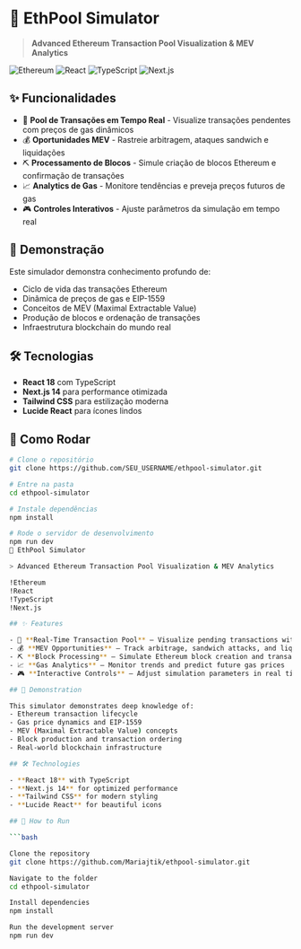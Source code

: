 # 🚀 EthPool Simulator

> **Advanced Ethereum Transaction Pool Visualization & MEV Analytics**

![Ethereum](https://img.shields.io/badge/Ethereum-3C3C3D?style=for-the-badge&logo=Ethereum&logoColor=white)
![React](https://img.shields.io/badge/React-20232A?style=for-the-badge&logo=react&logoColor=61DAFB)
![TypeScript](https://img.shields.io/badge/TypeScript-007ACC?style=for-the-badge&logo=typescript&logoColor=white)
![Next.js](https://img.shields.io/badge/Next.js-000000?style=for-the-badge&logo=nextdotjs&logoColor=white)

## ✨ Funcionalidades

- 🔄 **Pool de Transações em Tempo Real** - Visualize transações pendentes com preços de gas dinâmicos
- 💰 **Oportunidades MEV** - Rastreie arbitragem, ataques sandwich e liquidações
- ⛏️ **Processamento de Blocos** - Simule criação de blocos Ethereum e confirmação de transações
- 📈 **Analytics de Gas** - Monitore tendências e preveja preços futuros de gas
- 🎮 **Controles Interativos** - Ajuste parâmetros da simulação em tempo real

## 🎯 Demonstração

Este simulador demonstra conhecimento profundo de:
- Ciclo de vida das transações Ethereum
- Dinâmica de preços de gas e EIP-1559
- Conceitos de MEV (Maximal Extractable Value)
- Produção de blocos e ordenação de transações
- Infraestrutura blockchain do mundo real

## 🛠️ Tecnologias

- **React 18** com TypeScript
- **Next.js 14** para performance otimizada
- **Tailwind CSS** para estilização moderna
- **Lucide React** para ícones lindos

## 🚀 Como Rodar

```bash
# Clone o repositório
git clone https://github.com/SEU_USERNAME/ethpool-simulator.git

# Entre na pasta
cd ethpool-simulator

# Instale dependências
npm install

# Rode o servidor de desenvolvimento
npm run dev
🚀 EthPool Simulator

> Advanced Ethereum Transaction Pool Visualization & MEV Analytics

!Ethereum  
!React  
!TypeScript  
!Next.js

## ✨ Features

- 🔄 **Real-Time Transaction Pool** – Visualize pending transactions with dynamic gas prices  
- 💰 **MEV Opportunities** – Track arbitrage, sandwich attacks, and liquidations  
- ⛏️ **Block Processing** – Simulate Ethereum block creation and transaction confirmation  
- 📈 **Gas Analytics** – Monitor trends and predict future gas prices  
- 🎮 **Interactive Controls** – Adjust simulation parameters in real time

## 🎯 Demonstration

This simulator demonstrates deep knowledge of:
- Ethereum transaction lifecycle  
- Gas price dynamics and EIP-1559  
- MEV (Maximal Extractable Value) concepts  
- Block production and transaction ordering  
- Real-world blockchain infrastructure

## 🛠️ Technologies

- **React 18** with TypeScript  
- **Next.js 14** for optimized performance  
- **Tailwind CSS** for modern styling  
- **Lucide React** for beautiful icons

## 🚀 How to Run

```bash

Clone the repository
git clone https://github.com/Mariajtik/ethpool-simulator.git

Navigate to the folder
cd ethpool-simulator

Install dependencies
npm install

Run the development server
npm run dev
